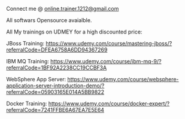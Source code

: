 Connect me @ online.trainer.1212@gmail.com

All softwars Opensource avaialble.

All My trainings on UDMEY for a high discounted price:

JBoss Training: 
https://www.udemy.com/course/mastering-jboss/?referralCode=DFEA6758A6DD94367269

IBM MQ Training:
https://www.udemy.com/course/ibm-mq-9/?referralCode=1BF92A2238CC19CCBF3A

WebSphere App Server: 
https://www.udemy.com/course/websphere-application-server-introduction-demo/?referralCode=05903165E014A5BB9822

Docker Training: 
https://www.udemy.com/course/docker-expert/?referralCode=7241FFBE6A67EA7E5E64
